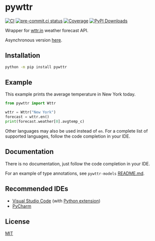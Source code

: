 # pywttr

[![CI](https://github.com/monosans/pywttr/actions/workflows/ci.yml/badge.svg?branch=main&event=push)](https://github.com/monosans/pywttr/actions/workflows/ci.yml?query=event%3Apush+branch%3Amain)
[![pre-commit.ci status](https://results.pre-commit.ci/badge/github/monosans/pywttr/main.svg)](https://results.pre-commit.ci/latest/github/monosans/pywttr/main)
[![Coverage](https://img.shields.io/codecov/c/github/monosans/pywttr/main?logo=codecov)](https://codecov.io/gh/monosans/pywttr)
[![PyPI Downloads](https://img.shields.io/pypi/dm/pywttr?logo=pypi)](https://pypi.org/project/pywttr/)

Wrapper for [wttr.in](https://wttr.in) weather forecast API.

Asynchronous version [here](https://github.com/monosans/aiopywttr).

## Installation

```bash
python -m pip install pywttr
```

## Example

This example prints the average temperature in New York today.

```python
from pywttr import Wttr

wttr = Wttr("New York")
forecast = wttr.en()
print(forecast.weather[0].avgtemp_c)
```

Other languages may also be used instead of `en`. For a complete list of supported languages, follow the code completion in your IDE.

## Documentation

There is no documentation, just follow the code completion in your IDE.

For an example of type annotations, see `pywttr-models` [README.md](https://github.com/monosans/pywttr-models#usage-for-type-annotation).

## Recommended IDEs

- [Visual Studio Code](https://code.visualstudio.com) (with [Python extension](https://marketplace.visualstudio.com/items?itemName=ms-python.python))
- [PyCharm](https://jetbrains.com/pycharm)

## License

[MIT](https://github.com/monosans/pywttr/blob/main/LICENSE)
